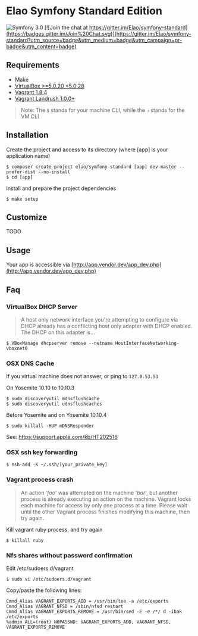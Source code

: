 # Elao Symfony Standard Edition

![Symfony 3.0](https://img.shields.io/badge/Symfony-3.0-blue.svg)
[![Join the chat at https://gitter.im/Elao/symfony-standard](https://badges.gitter.im/Join%20Chat.svg)](https://gitter.im/Elao/symfony-standard?utm_source=badge&utm_medium=badge&utm_campaign=pr-badge&utm_content=badge)

## Requirements

* Make
* [VirtualBox >=5.0.20 <5.0.28](https://www.virtualbox.org/wiki/Downloads)
* [Vagrant 1.8.4](https://www.vagrantup.com/downloads.html)
* [Vagrant Landrush 1.0.0+](https://github.com/vagrant-landrush/landrush)

> Note: The `$` stands for your machine CLI, while the `⇒` stands for the VM CLI

## Installation

Create the project and access to its directory (where [app] is your application name)

    $ composer create-project elao/symfony-standard [app] dev-master --prefer-dist --no-install
    $ cd [app]

Install and prepare the project dependencies

    $ make setup

## Customize

TODO

## Usage

Your app is accessible via [http://app.vendor.dev/app_dev.php](http://app.vendor.dev/app_dev.php)

## Faq

### VirtualBox DHCP Server

> A host only network interface you're attempting to configure via DHCP already
> has a conflicting host only adapter with DHCP enabled. The DHCP on this
> adapter is...

    $ VBoxManage dhcpserver remove --netname HostInterfaceNetworking-vboxnet0

### OSX DNS Cache

If you virtual machine does not answer, or ping to `127.0.53.53`

On Yosemite 10.10 to 10.10.3

    $ sudo discoveryutil mdnsflushcache
    $ sudo discoveryutil udnsflushcaches

Before Yosemite and on Yosemite 10.10.4

    $ sudo killall -HUP mDNSResponder

See: https://support.apple.com/kb/HT202516

### OSX ssh key forwarding

    $ ssh-add -K ~/.ssh/[your_private_key]

### Vagrant process crash

> An action '*foo*' was attempted on the machine '*bar*',
> but another process is already executing an action on the machine.
> Vagrant locks each machine for access by only one process at a time.
> Please wait until the other Vagrant process finishes modifying this
> machine, then try again.

Kill vagrant ruby process, and try again

    $ killall ruby

### Nfs shares without password confirmation

Edit /etc/sudoers.d/vagrant

    $ sudo vi /etc/sudoers.d/vagrant

Copy/paste the following lines:

    Cmnd_Alias VAGRANT_EXPORTS_ADD = /usr/bin/tee -a /etc/exports
    Cmnd_Alias VAGRANT_NFSD = /sbin/nfsd restart
    Cmnd_Alias VAGRANT_EXPORTS_REMOVE = /usr/bin/sed -E -e /*/ d -ibak /etc/exports
    %admin ALL=(root) NOPASSWD: VAGRANT_EXPORTS_ADD, VAGRANT_NFSD, VAGRANT_EXPORTS_REMOVE
